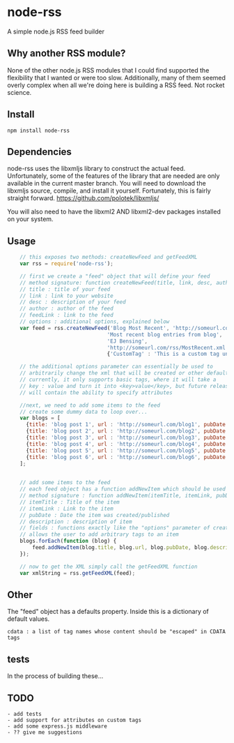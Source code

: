 # node-rss

A simple node.js RSS feed builder

## Why another RSS module?

None of the other node.js RSS modules that I could find supported the flexibility that I wanted or were too slow. Additionally, many of them seemed overly complex when all we're doing here is building a RSS feed. Not rocket science.

## Install

    npm install node-rss

## Dependencies

node-rss uses the libxmljs library to construct the actual feed.
Unfortunately, some of the features of the library that are needed are only available in the current master branch. You will need to download the libxmljs source, compile, and install it yourself. Fortunately, this is fairly straight forward. https://github.com/polotek/libxmljs/

You will also need to have the libxml2 AND libxml2-dev packages installed on your system.

## Usage
```javascript    
    // this exposes two methods: createNewFeed and getFeedXML
    var rss = require('node-rss');

    // first we create a "feed" object that will define your feed
    // method signature: function createNewFeed(title, link, desc, author, feedLink, options)
    // title : title of your feed
    // link : link to your website
    // desc : description of your feed
    // author : author of the feed
    // feedLink : link to the feed
    // options : additional options, explained below
    var feed = rss.createNewFeed('Blog Most Recent', 'http://someurl.com/',
                                'Most recent blog entries from blog',
                                'EJ Bensing',
                                'http://someurl.com/rss/MostRecent.xml', 
                                {'CustomTag' : 'This is a custom tag under the channel tag!' });

    // the additional options parameter can essentially be used to 
    // arbitrarily change the xml that will be created or other defaults.
    // currently, it only supports basic tags, where it will take a 
    // key : value and turn it into <key>value</key>, but future releases
    // will contain the ability to specify attributes

    //next, we need to add some items to the feed
    // create some dummy data to loop over...
    var blogs = [
      {title: 'blog post 1', url : 'http://someurl.com/blog1', pubDate : new Date(), description: 'this is a description' },
      {title: 'blog post 2', url : 'http://someurl.com/blog2', pubDate : new Date(), description: 'this is a description' },
      {title: 'blog post 3', url : 'http://someurl.com/blog3', pubDate : new Date(), description: 'this is a description' },
      {title: 'blog post 4', url : 'http://someurl.com/blog4', pubDate : new Date(), description: 'this is a description' },
      {title: 'blog post 5', url : 'http://someurl.com/blog5', pubDate : new Date(), description: 'this is a description' },
      {title: 'blog post 6', url : 'http://someurl.com/blog6', pubDate : new Date(), description: 'this is a description' },
    ];

    
    // add some items to the feed
    // each feed object has a function addNewItem which should be used for adding new items
    // method signature : function addNewItem(itemTitle, itemLink, pubDate, description, fields)
    // itemTitle : Title of the item
    // itemLink : Link to the item
    // pubDate : Date the item was created/published
    // description : description of item
    // fields : functions exactly like the "options" parameter of createNewFeed, 
    // allows the user to add arbitrary tags to an item
    blogs.forEach(function (blog) {
        feed.addNewItem(blog.title, blog.url, blog.pubDate, blog.description, {});
    });

    // now to get the XML simply call the getFeedXML function
    var xmlString = rss.getFeedXML(feed);
```
## Other

The "feed" object has a defaults property. Inside this is a dictionary of default values. 

    cdata : a list of tag names whose content should be "escaped" in CDATA tags

## tests

In the process of building these... 

## TODO

    - add tests
    - add support for attributes on custom tags
    - add some express.js middleware
    - ?? give me suggestions
